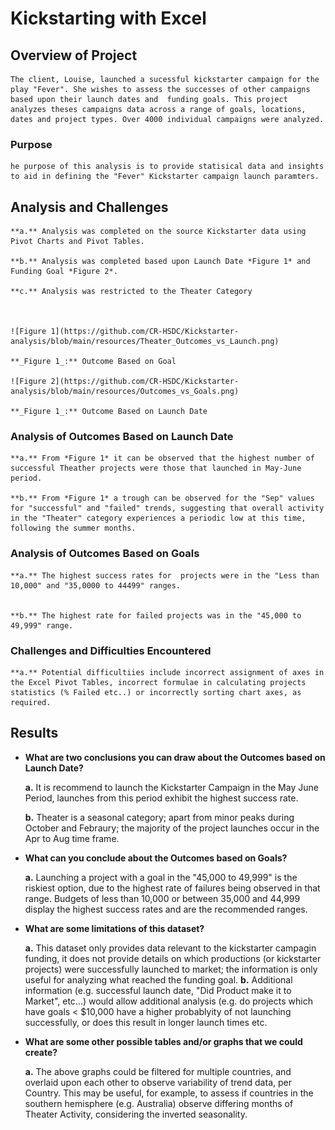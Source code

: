 ﻿# Kickstarting with Excel

  

## **Overview of Project**
	The client, Louise, launched a sucessful kickstarter campaign for the play "Fever". She wishes to assess the successes of other campaigns based upon their launch dates and  funding goals. This project analyzes theses campaigns data across a range of goals, locations, dates and project types. Over 4000 individual campaigns were analyzed. 


### **Purpose**
	he purpose of this analysis is to provide statisical data and insights to aid in defining the "Fever" Kickstarter campaign launch paramters.

  

## **Analysis and Challenges**
	**a.** Analysis was completed on the source Kickstarter data using Pivot Charts and Pivot Tables.

	**b.** Analysis was completed based upon Launch Date *Figure 1* and Funding Goal *Figure 2*.

	**c.** Analysis was restricted to the Theater Category

  

	![Figure 1](https://github.com/CR-HSDC/Kickstarter-analysis/blob/main/resources/Theater_Outcomes_vs_Launch.png)

	**_Figure 1_:** Outcome Based on Goal

	![Figure 2](https://github.com/CR-HSDC/Kickstarter-analysis/blob/main/resources/Outcomes_vs_Goals.png)

	**_Figure 1_:** Outcome Based on Launch Date

  
  

### **Analysis of Outcomes Based on Launch Date**
	**a.** From *Figure 1* it can be observed that the highest number of successful Theather projects were those that launched in May-June period.

	**b.** From *Figure 1* a trough can be observed for the "Sep" values for "successful" and "failed" trends, suggesting that overall activity in the "Theater" category experiences a periodic low at this time, following the summer months.

 

### **Analysis of Outcomes Based on Goals**
	**a.** The highest success rates for  projects were in the "Less than 10,000" and "35,0000 to 44499" ranges.


	**b.** The highest rate for failed projects was in the "45,000 to 49,999" range.


### **Challenges and Difficulties Encountered**

	**a.** Potential difficultiies include incorrect assignment of axes in the Excel Pivot Tables, incorrect formulae in calculating projects statistics (% Failed etc..) or incorrectly sorting chart axes, as required.


## **Results**
-  **What are two conclusions you can draw about the Outcomes based on Launch Date?**

	**a.** It is recommend to launch the Kickstarter Campaign in the May June Period, launches from this period exhibit the highest success rate.
	
	**b.** Theater is a seasonal category; apart from minor peaks during October and Febraury; the majority of the project launches occur in the Apr to Aug time frame.

  

-  **What can you conclude about the Outcomes based on Goals?**

	**a.** Launching a project with a goal in the "45,000 to 49,999" is the riskiest option, due to the highest rate of failures being observed in that range. Budgets of less than 10,000 or between 35,000 and 44,999 display the highest success rates and are the recommended ranges.

-  **What are some limitations of this dataset?**

	**a.** This dataset only provides data relevant to the kickstarter campagin funding, it does not provide details on which productions (or kickstarter projects) were successfully launched to market; the information is only useful for analyzing what reached the funding goal.
	**b.** Additional information (e.g. successful launch date, "Did Product make it to Market", etc...) would allow additional analysis (e.g. do projects which have goals < $10,000 have a higher probablyity of not launching successfully, or does this result in longer launch times etc.

  
-  **What are some other possible tables and/or graphs that we could create?**
		
	**a.** The above graphs could be filtered for multiple countries, and overlaid upon each other to observe variability of trend data, per Country. This may be useful, for example, to assess if countries in the southern hemisphere (e.g. Australia) observe differing months of Theater Activity, considering the inverted seasonality.
